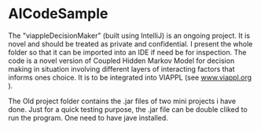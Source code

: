 # AICodeSample
The "viappleDecisionMaker" (built using IntelliJ) is an ongoing project. It is novel and should be treated as private and confidential. I present the whole folder so that it can be imported into an IDE if need be for inspection. The code is a novel version of Coupled Hidden Markov Model for decision making in situation involving different layers of interacting factors that informs ones choice. It is to be integrated into VIAPPL (see www.viappl.org ).

The Old project folder contains the .jar files of two mini projects i have done. Just for a quick testing purpose, the .jar file can be double cliked to run the program. One need to have jave installed.
